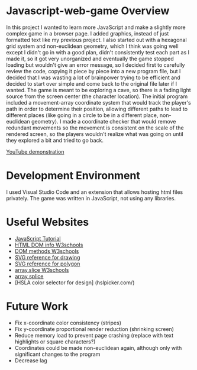 # Javascript-web-game Overview
In this project I wanted to learn more JavaScript and make a slightly more complex game in a browser page. I added graphics, instead of just formatted text like my previous project. I also started out with a hexagonal grid system and non-euclidean geometry, which I think was going well except I didn't go in with a good plan, didn't consistently test each part as I made it, so it got very unorganized and eventually the game stopped loading but wouldn't give an error message, so I decided first to carefully review the code, copying it piece by piece into a new program file, but I decided that I was wasting a lot of brainpower trying to be efficient and decided to start over simple and come back to the original file later if I wanted.
The game is meant to be exploring a cave, so there is a fading light source from the screen center (the character location). The initial program included a movement-array coordinate system that would track the player's path in order to determine their position, allowing different paths to lead to different places (like going in a circle to be in a different place, non-euclidean geometry). I made a coordinate checker that would remove redundant movements so the movement is consistent on the scale of the rendered screen, so the players wouldn't realize what was going on until they explored a bit and tried to go back.

[YouTube demonstration](http://youtube.link.goes.here)

# Development Environment

I used Visual Studio Code and an extension that allows hosting html files privately. The game was written in JavaScript, not using any libraries.

# Useful Websites

- [JavaScript Tutorial](https://www.youtube.com/watch?v=PkZNo7MFNFg&t=18s)
- [HTML DOM info W3schools](https://www.w3schools.com/js/js_htmldom.asp)
- [DOM methods W3schools](https://www.w3schools.com/js/js_htmldom_document.asp)
- [SVG reference for drawing](https://developer.mozilla.org/en-US/docs/Web/SVG)
- [SVG reference for polygon](https://developer.mozilla.org/en-US/docs/Web/SVG/Element/polygon)
- [array.slice W3schools](https://www.w3schools.com/jsref/tryit.asp?filename=tryjsref_slice_array2)
- [array splice](https://developer.mozilla.org/en-US/docs/Web/JavaScript/Reference/Global_Objects/Array/splice)
- [HSLA color selector for design] (hslpicker.com/)

# Future Work

- Fix x-coordinate color consistency (stripes)
- Fix y-coordinate proportional render reduction (shrinking screen)
- Reduce memory load to prevent page crashing (replace with text highlights or square characters?)
- Coordinates could be made non-euclidean again, although only with significant changes to the program
- Decrease lag
